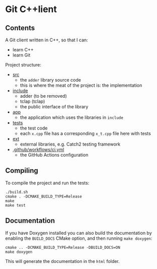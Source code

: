 # Git C++lient

## Contents

A Git client written in C++, so that I can:
- learn C++
- learn Git

Project structure:

- [src](src)
  - the `adder` library source code
  - this is where the meat of the project is: the implementation
- [include](include/adder)
  - adder (to be removed)
  - tclap (tclap)
  - the public interface of the library
- [app](app)
  - the application which uses the libraries in `include`
- [tests](tests)
  - the test code
  - each `x.cpp` file has a corresponding `x_t.cpp` file here with tests
- [ext](ext)
  - external libraries, e.g. Catch2 testing framework
- [.github/workflows/ci.yml](.github/workflows/ci.yml)
  - the GitHub Actions configuration

## Compiling

To compile the project and run the tests:

```
./build.sh
cmake . -DCMAKE_BUILD_TYPE=Release
make
make test
```

## Documentation

If you have Doxygen installed you can also build the documentation by enabling the `BUILD_DOCS` CMake option, and then running `make doxygen`:

```
cmake .. -DCMAKE_BUILD_TYPE=Release -DBUILD_DOCS=ON
make doxygen
```

This will generate the documentation in the `html` folder.